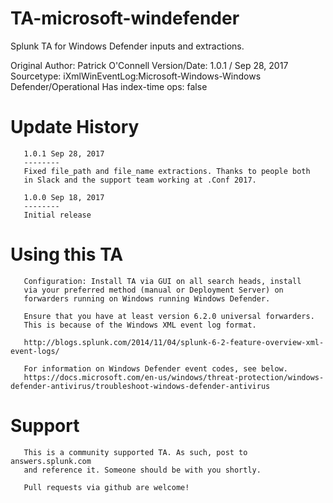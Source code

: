 # TA-microsoft-windefender
Splunk TA for Windows Defender inputs and extractions.

Original Author: Patrick O'Connell
       Version/Date: 1.0.1 / Sep 28, 2017
       Sourcetype: iXmlWinEventLog:Microsoft-Windows-Windows Defender/Operational
       Has index-time ops: false

# Update History
       1.0.1 Sep 28, 2017
       --------
       Fixed file_path and file_name extractions. Thanks to people both
       in Slack and the support team working at .Conf 2017.

       1.0.0 Sep 18, 2017
       --------
       Initial release

# Using this TA
       Configuration: Install TA via GUI on all search heads, install
       via your preferred method (manual or Deployment Server) on
       forwarders running on Windows running Windows Defender.

       Ensure that you have at least version 6.2.0 universal forwarders.
       This is because of the Windows XML event log format.

       http://blogs.splunk.com/2014/11/04/splunk-6-2-feature-overview-xml-event-logs/

       For information on Windows Defender event codes, see below.
       https://docs.microsoft.com/en-us/windows/threat-protection/windows-defender-antivirus/troubleshoot-windows-defender-antivirus


# Support
       This is a community supported TA. As such, post to answers.splunk.com
       and reference it. Someone should be with you shortly.

       Pull requests via github are welcome!
